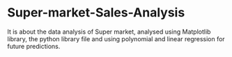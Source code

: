 # Super-market-Sales-Analysis
It is about the data analysis of Super market, analysed using Matplotlib library, the python library file and using polynomial and linear regression for future predictions.
